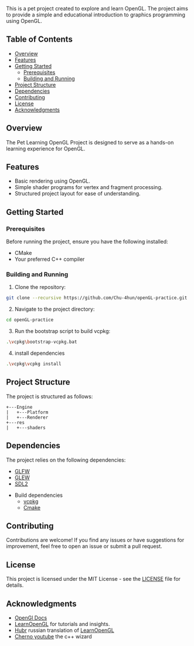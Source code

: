 This is a pet project created to explore and learn OpenGL. The project aims to provide a simple and educational introduction to graphics programming using OpenGL.

## Table of Contents

- [Overview](#Overview)
- [Features](#Features)
- [Getting Started](#Getting_Started)
    - [Prerequisites](#Prerequisites)
    - [Building and Running](#Building_and_Running)
- [Project Structure](#Project_Structure)
- [Dependencies](#Dependencies)
- [Contributing](#Contributing)
- [License](#License)
- [Acknowledgments](#Acknowledgments)

## Overview

The Pet Learning OpenGL Project is designed to serve as a hands-on learning experience for OpenGL.

## Features

- Basic rendering using OpenGL.
- Simple shader programs for vertex and fragment processing.
- Structured project layout for ease of understanding.

## Getting Started

### Prerequisites

Before running the project, ensure you have the following installed:

- CMake
- Your preferred C++ compiler

### Building and Running

1. Clone the repository:
 ```bash
git clone --recursive https://github.com/Chu-4hun/openGL-practice.git
```
    
2. Navigate to the project directory:
```bash
cd openGL-practice
```
3. Run the bootstrap script to build vcpkg:
```bash
.\vcpkg\bootstrap-vcpkg.bat
```
4. install dependencies
```bash 
.\vcpkg\vcpkg install
```

## Project Structure

The project is structured as follows:

```
+---Engine
|   +---Platform
|   +---Renderer
+---res
|   +---shaders
```


## Dependencies

The project relies on the following dependencies:

- [GLFW](https://www.glfw.org/)
- [GLEW](http://glew.sourceforge.net/)
- [SDL2](https://www.libsdl.org/)
* Build dependencies
	- [vcpkg](https://vcpkg.io/en/)
	- [Cmake](https://cmake.org/)


## Contributing

Contributions are welcome! If you find any issues or have suggestions for improvement, feel free to open an issue or submit a pull request.

## License

This project is licensed under the MIT License - see the [LICENSE]() file for details.

## Acknowledgments

- [OpenGl Docs](https://docs.gl/)
- [LearnOpenGL](https://learnopengl.com/) for tutorials and insights.
- [Hubr](https://habr.com/ru/articles/311808/) russian translation of [LearnOpenGL](https://learnopengl.com/)
- [Cherno youtube](https://www.youtube.com/@TheCherno) the c++ wizard